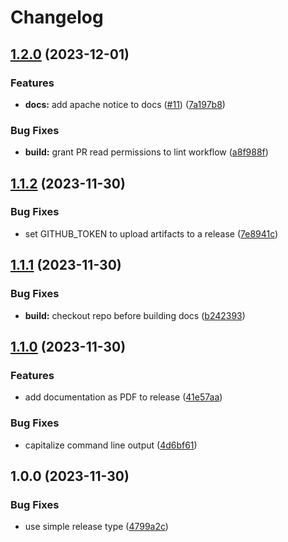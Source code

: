 # Changelog

## [1.2.0](https://github.com/catenax-ng/release-automation-playground/compare/v1.1.2...v1.2.0) (2023-12-01)


### Features

* **docs:** add apache notice to docs ([#11](https://github.com/catenax-ng/release-automation-playground/issues/11)) ([7a197b8](https://github.com/catenax-ng/release-automation-playground/commit/7a197b88959cc5e03030b2a93eac49842aa1f1ec))


### Bug Fixes

* **build:** grant PR read permissions to lint workflow ([a8f988f](https://github.com/catenax-ng/release-automation-playground/commit/a8f988fafacbc8bb75c0bb46b418a40a4619a4b2))

## [1.1.2](https://github.com/catenax-ng/release-automation-playground/compare/v1.1.1...v1.1.2) (2023-11-30)


### Bug Fixes

* set GITHUB_TOKEN to upload artifacts to a release ([7e8941c](https://github.com/catenax-ng/release-automation-playground/commit/7e8941c3e19cbbdea8921c6b6c3ca0d0af1a685f))

## [1.1.1](https://github.com/catenax-ng/release-automation-playground/compare/v1.1.0...v1.1.1) (2023-11-30)


### Bug Fixes

* **build:** checkout repo before building docs ([b242393](https://github.com/catenax-ng/release-automation-playground/commit/b242393250febeb531899219252b8dc39c1e70b1))

## [1.1.0](https://github.com/catenax-ng/release-automation-playground/compare/v1.0.0...v1.1.0) (2023-11-30)


### Features

* add documentation as PDF to release ([41e57aa](https://github.com/catenax-ng/release-automation-playground/commit/41e57aa6b82b998e56c7bc0e48ccd758d0e92edf))


### Bug Fixes

* capitalize command line output ([4d6bf61](https://github.com/catenax-ng/release-automation-playground/commit/4d6bf61a28ba7d417ec7a9e87d74614f393966a7))

## 1.0.0 (2023-11-30)


### Bug Fixes

* use simple release type ([4799a2c](https://github.com/catenax-ng/release-automation-playground/commit/4799a2c0bb225305582911cd370bedcb48a89d08))
